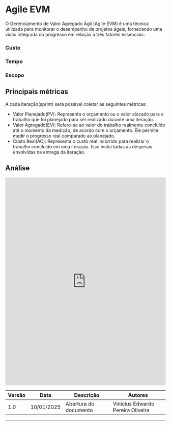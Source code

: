 # Agile EVM

O Gerenciamento de Valor Agregado Ágil (Agile EVM) é uma técnica utilizada para monitorar o desempenho de projetos ágeis, fornecendo uma visão integrada do progresso em relação a três fatores essenciais:

### Custo
### Tempo
### Escopo

## Principais métricas

A cada iteração(sprint) será possível coletar as seguintes métricas:

- Valor Planejado(PV): Representa o orçamento ou o valor alocado para o trabalho que foi planejado para ser realizado durante uma iteração.
- Valor Agregado(EV): Refere-se ao valor do trabalho realmente concluído até o momento da medição, de acordo com o orçamento. Ele permite medir o progresso real comparado ao planejado.
- Custo Real(AC): Representa o custo real incorrido para realizar o trabalho concluído em uma iteração. Isso inclui todas as despesas envolvidas na entrega da iteração.

## Análise

<iframe frameborder="0" style="width:100%;height:650px;" src="https://docs.google.com/spreadsheets/d/10Ap4AQ5AZafOHoESpIxyyUh-zWrLHnAWbolXINoZZak/edit?gid=0#gid=0"></iframe>


| Versão | Data       | Descrição | Autores |
| ------ | ---------- | --------- | ------- |
| 1.0    | 10/01/2025 | Abertura do documento | Vinícius Edwardo Pereira Oliveira |
---
